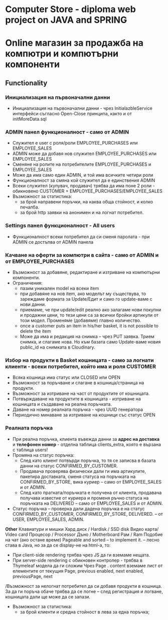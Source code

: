# Computer Store - diploma web project on JAVA and SPRING
# Online магазин за продажба на компютри и компютърни компоненти

## Functionality
### Инициализация на първоначални данни
* Инициализация на първоначални данни - чрез InitialazbleService интерфейси съгласно Open-Close принципа,
  както и от initMoreData.sql

### ADMIN панел функционалност - **само от ADMIN**
* Служител е user с роля/роли EMPLOYEE_PURCHASES или EMPLOYEE_SALES
* ADMIN може да добавя нов служител EMPLOYEE_PURCHASES или EMPLOYEE_SALES
* Сменяне на ролите нa потребителите EMPLOYEE_PURCHASES и EMPLOYEE_SALES
* Може да има само един ADMIN, и той има всичките четири роли
* Функционалност за смяна кой служител да е единствения ADMIN
* Всеки служител (купувач, продавач) трябва да има поне 2 роли - обикновено CUSTOMER + EMPLOYEE_PURCHASES/EMPLOYEE_SALES
* Възможност за статистика:
  * за брой направени поръчки, на каква обща стойност, и колко печалба.
  * за брой http заявки на анонимен и на логнат потребител.

### Settings панел функционалност - **All users**
* Функционалност всеки потребител да си сменя паролата - при ADMIN се достъпва от ADMIN панела

### Качване на оферти за компютри в сайта - **само от ADMIN и от EMPLOYEE_PURCHASES**
* Възможност за добавяне, редактиране и изтриване на компютърни компоненти.
* Ограничения: 
  * пазим уникален model на всеки item
  * при добавяне на нов item, ако моделът му съществува, то зареждаме формата за Update/Едит и само го update-ваме с нови данни.
  * приемаме, че при update/edit реално ако залагаме нови покупни и продажни цени, то тези цени са за всички бройки артикули от този модел. Променяме (добавяме) главно количество.
  * once a customer puts an item in his/her basket, it is not possible to delete the item
  * Може да има и редакция на снимка – чрез PUT заявка. Трием снимка, и слагаме нова. Но към базата само Update-ваме новия public_id на снимката в Cloudinary.


### Избор на продукти в Basket кошницата - само за логнати клиенти - **всеки потребител, който има и роля CUSTOMER**
* Всяка кошница има статус или CLOSED или OPEN
* Възможност за поръчване и слагане в кошница/страница на продукти.
* Възможност за изтриване на част от продуктите от кошницата.
* Потвърждаване на продуктите в кошницата - изтриване на кошницата и създаване на реална поръчката.
* Даване на номер реалната поръчка - чрез UUID генератора
* Периодично минаване за изтриване на кошници със статус OPEN


### Реалната поръчка
* При реална поръчка, клиента въвежда данни за **адрес на доставка** и **телефонен номер** - отделна таблица clients_extra, която е вързана с таблица users!
* Промяна на статус поръчка:
  * След като клиент потвърди поръчка, то тя се записва в базата данни на статус CONFIRMED_BY_CUSTOMER.
  * Продавача проверява физически дали ги има артикулите, пакетира доставката, сменя статуса на поръчката на CONFIRMED_BY_STORE, вика куриер – само от EMPLOYEE_SALES и от ADMIN.
  * След като пратката/поръчката е получена от клиента, продавача получава известие от куриера и променя ръчно статуса на поръчката на DELIVERED – само от EMPLOYEE_SALES и от ADMIN.
* Статус поръчка – проверка дали дадена поръчка е на статус CONFIRMED_BY_CUSTOMER, CONFIRMED_BY_STORE, DELIVERED. – от USER, EMPLOYEE_SALES, ADMIN.





**Other**
Клавиатури и мишки
Хард диск / Hardisk / SSD disk
Видео карта/ Video card
Процесор / Processor
Дъно / Motherboard
Рам / Ram
Подобие на чат (ако остане време)
Pageable and sorted – to implement it. – лесно става в Java, но за да се display-не на html-a, то:
-	При client-side rendering трябва чрез JS да ги вземаме нещата.
-	При server-side rendering с обикновен контролер -  трябва в Thymeleaf модела да ги сложим 
Чрез Page . content вземаме лист от елементите от текущия Page, previous enabled, next enabled, previousPage, next

/Възможност за нелогнат потребител да си добавя продукти в кошница. За да ги поръча обаче трябва да се логне – след регистрация и логване, кошницата дали ще може да се запази.
* Възможност за статистика:
  * за брой клиенти и средна стойност в лева за една поръчка;